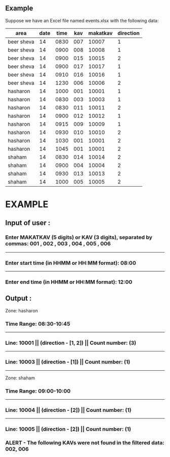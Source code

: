 
## Example

Suppose we have an Excel file named events.xlsx with the following data:

| area       | date | time | kav | makatkav | direction |
|------------|------|------|-----|----------|-----------|
| beer sheva | 14   | 0830 | 007 | 10007    | 1         |
| beer sheva | 14   | 0900 | 008 | 10008    | 1         |
| beer sheva | 14   | 0900 | 015 | 10015    | 2         |
| beer sheva | 14   | 0900 | 017 | 10017    | 1         |
| beer sheva | 14   | 0910 | 016 | 10016    | 1         |
| beer sheva | 14   | 1230 | 006 | 10006    | 2         |
| hasharon   | 14   | 1000 | 001 | 10001    | 1         |
| hasharon   | 14   | 0830 | 003 | 10003    | 1         |
| hasharon   | 14   | 0830 | 011 | 10011    | 2         |
| hasharon   | 14   | 0900 | 012 | 10012    | 1         |
| hasharon   | 14   | 0915 | 009 | 10009    | 1         |
| hasharon   | 14   | 0930 | 010 | 10010    | 2         |
| hasharon   | 14   | 1030 | 001 | 10001    | 2         |
| hasharon   | 14   | 1045 | 001 | 10001    | 2         |
| shaham     | 14   | 0830 | 014 | 10014    | 2         |
| shaham     | 14   | 0900 | 004 | 10004    | 2         |
| shaham     | 14   | 0930 | 013 | 10013    | 2         |
| shaham     | 14   | 1000 | 005 | 10005    | 2         |


# EXAMPLE 

## Input of user :

### Enter MAKATKAV (5 digits) or KAV (3 digits), separated by commas:  001 , 002 , 003 , 004 , 005 , 006
---
### Enter start time (in HHMM or HH:MM format): 08:00
---
### Enter end time (in HHMM or HH:MM format): 12:00


## Output : 

Zone: hasharon

### Time Range: 08:30-10:45
---
### Line: 10001  ||  (direction - [1, 2]) || Count number: (3)
---
### Line: 10003  ||  (direction - [1]) || Count number: (1)
 ----------------------------------- 


Zone: shaham

### Time Range: 09:00-10:00
---
### Line: 10004  ||  (direction - [2]) || Count number: (1)
---
### Line: 10005  ||  (direction - [2]) || Count number: (1)



### ALERT - The following KAVs were not found in the filtered data: 002, 006



